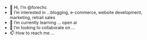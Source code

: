 - 👋 Hi, I’m @forechc
- 👀 I’m interested in ...blogging, e-commerce, website development, marketing, retrail sales
- 🌱 I’m currently learning ... open ai
- 💞️ I’m looking to collaborate on ...
- 📫 How to reach me ...

<!---
forechc/forechc is a ✨ special ✨ repository because its `README.md` (this file) appears on your GitHub profile.
You can click the Preview link to take a look at your changes.
--->
